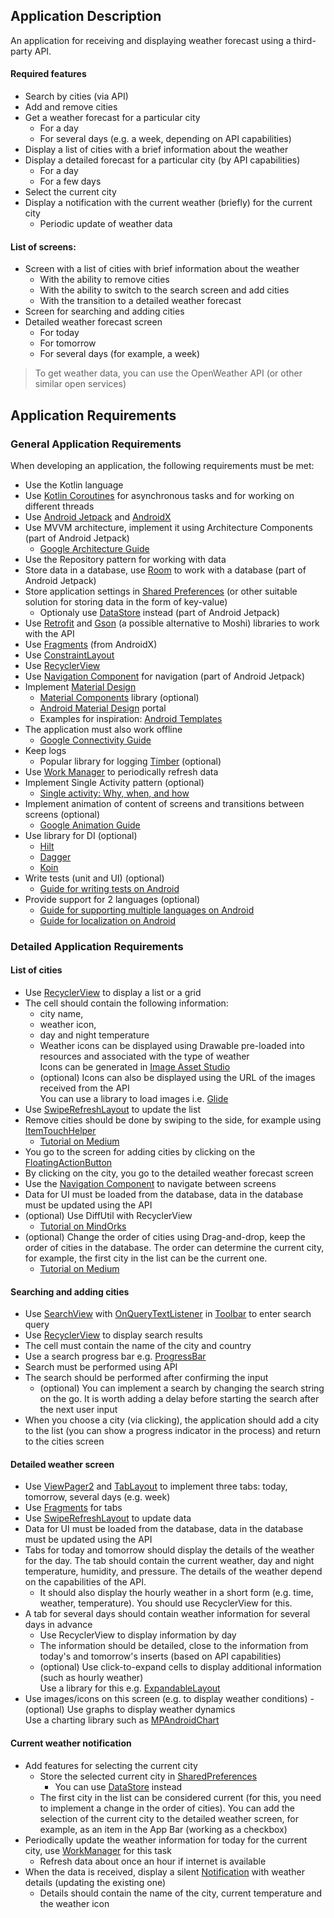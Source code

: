 ## Application Description
An application for receiving and displaying weather forecast using a third-party API. 

#### Required features 
- Search by cities (via API) 
- Add and remove cities 
- Get a weather forecast for a particular city 
   - For a day 
   - For several days (e.g. a week, depending on API capabilities) 
- Display a list of cities with a brief information about the weather 
- Display a detailed forecast for a particular city (by API capabilities) 
   - For a day 
   - For a few days 
- Select the current city 
- Display a notification with the current weather (briefly) for the current city 
   - Periodic update of weather data 

#### List of screens: 

- Screen with a list of cities with brief information about the weather 
   - With the ability to remove cities 
   - With the ability to switch to the search screen and add cities 
   - With the transition to a detailed weather forecast 
- Screen for searching and adding cities 
- Detailed weather forecast screen 
   - For today 
   - For tomorrow 
   - For several days (for example, a week) 

> To get weather data, you can use the OpenWeather API (or other similar open services)

## Application Requirements
### General Application Requirements
When developing an application, the following requirements must be met: 

- Use the Kotlin language 
- Use [Kotlin Coroutines](https://developer.android.com/kotlin/coroutines) for asynchronous tasks and for working on different threads 
- Use [Android Jetpack](https://developer.android.com/jetpack) and [AndroidX](https://developer.android.com/jetpack/androidx) 
- Use MVVM architecture, implement it using Architecture Components (part of Android Jetpack) 
   - [Google Architecture Guide](https://developer.android.com/jetpack/guide) 
- Use the Repository pattern for working with data 
- Store data in a database, use [Room](https://developer.android.com/training/data-storage/room) to work with a database (part of Android Jetpack) 
- Store application settings in [Shared Preferences](https://developer.android.com/training/data-storage/shared-preferences) (or other suitable solution for storing data in the form of key-value) 
   - Optionaly use [DataStore](https://developer.android.com/topic/libraries/architecture/datastore) instead (part of Android Jetpack) 
- Use [Retrofit](https://square.github.io/retrofit) and [Gson](https://github.com/google/gson) (a possible alternative to Moshi) libraries to work with the API 
- Use [Fragments](https://developer.android.com/guide/fragments) (from AndroidX) 
- Use [ConstraintLayout](https://developer.android.com/training/constraint-layout) 
- Use [RecyclerView](https://developer.android.com/guide/topics/ui/layout/recyclerview) 
- Use [Navigation Component](https://developer.android.com/guide/navigation) for navigation (part of Android Jetpack) 
- Implement [Material Design](https://developer.android.com/guide/topics/ui/look-and-feel) 
   - [Material Components](https://github.com/material-components/material-components-android) library (optional) 
   - [Android Material Design](https://material.io/develop/android) portal 
   - Examples for inspiration: [Android Templates](https://www.uplabs.com/templates/android) 
- The application must also work offline 
   - [Google Connectivity Guide](https://developer.android.com/docs/quality-guidelines/build-for-billions/connectivity#network-arch) 
- Keep logs 
   - Popular library for logging [Timber](https://github.com/JakeWharton/timber) (optional) 
- Use [Work Manager](https://developer.android.com/topic/libraries/architecture/workmanager) to periodically refresh data 
- Implement Single Activity pattern (optional) 
   - [Single activity: Why, when, and how](https://www.youtube.com/watch?v=2k8x8V77CrU) 
- Implement animation of content of screens and transitions between screens (optional)
   - [Google Animation Guide](https://developer.android.com/training/animation) 
- Use library for DI (optional)
   - [Hilt](https://developer.android.com/training/dependency-injection/hilt-android)
   - [Dagger](https://developer.android.com/training/dependency-injection/dagger-basics)
   - [Koin](https://insert-koin.io/) 
- Write tests (unit and UI) (optional) 
   - [Guide for writing tests on Android](https://developer.android.com/training/testing) 
- Provide support for 2 languages (optional)
   - [Guide for supporting multiple languages on Android](https://developer.android.com/training/basics/supporting-devices/languages) 
   - [Guide for localization on Android](https://developer.android.com/guide/topics/resources/localization)

### Detailed Application Requirements
#### List of cities 
- Use [RecyclerView](https://developer.android.com/guide/topics/ui/layout/recyclerview) to display a list or a grid 
- The cell should contain the following information: 
   - city name,
   - weather icon, 
   - day and night temperature 
   - Weather icons can be displayed using Drawable pre-loaded into resources and associated with the type of weather   
   Icons can be generated in [Image Asset Studio](https://developer.android.com/studio/write/image-asset-studio) 
   - (optional) Icons can also be displayed using the URL of the images received from the API   
   You can use a library to load images i.e. [Glide](https://github.com/bumptech/glide) 
- Use [SwipeRefreshLayout](https://developer.android.com/training/swipe/add-swipe-interface) to update the list 
- Remove cities should be done by swiping to the side, for example using [ItemTouchHelper](https://developer.android.com/reference/androidx/recyclerview/widget/ItemTouchHelper) 
   - [Tutorial on Medium](https://medium.com/@ipaulpro/drag-and-swipe-with-recyclerview-b9456d2b1aaf) 
- You go to the screen for adding cities by clicking on the [FloatingActionButton](https://developer.android.com/guide/topics/ui/floating-action-button) 
- By clicking on the city, you go to the detailed weather forecast screen 
- Use the [Navigation Component](https://developer.android.com/guide/navigation) to navigate between screens 
- Data for UI must be loaded from the database, data in the database must be updated using the API 
- (optional) Use DiffUtil with RecyclerView
   - [Tutorial on MindOrks](https://blog.mindorks.com/the-powerful-tool-diff-util-in-recyclerview-android-tutorial) 
- (optional) Change the order of cities using Drag-and-drop, keep the order of cities in the database. The order can determine the current city, for example, the first city in the list can be the current one. 
   - [Tutorial on Medium](https://blog.mindorks.com/the-powerful-tool-diff-util-in-recyclerview-android-tutorial) 

#### Searching and adding cities 
- Use [SearchView](https://developer.android.com/reference/android/widget/SearchView) with [OnQueryTextListener](https://developer.android.com/reference/android/widget/SearchView.OnQueryTextListener) in [Toolbar](https://developer.android.com/training/appbar) to enter search query 
- Use [RecyclerView](https://developer.android.com/guide/topics/ui/layout/recyclerview) to display search results 
- The cell must contain the name of the city and country 
- Use a search progress bar e.g. [ProgressBar](https://developer.android.com/reference/android/widget/ProgressBar) 
- Search must be performed using API 
- The search should be performed after confirming the input 
   - (optional) You can implement a search by changing the search string on the go. It is worth adding a delay before starting the search after the next user input 
- When you choose a city (via clicking), the application should add a city to the list (you can show a progress indicator in the process) and return to the cities screen

#### Detailed weather screen 
- Use [ViewPager2](https://developer.android.com/guide/navigation/navigation-swipe-view-2) and [TabLayout](https://developer.android.com/guide/navigation/navigation-swipe-view-2) to implement three tabs: today, tomorrow, several days (e.g. week) 
- Use [Fragments](https://developer.android.com/guide/fragments) for tabs 
- Use [SwipeRefreshLayout](https://developer.android.com/training/swipe/add-swipe-interface) to update data 
- Data for UI must be loaded from the database, data in the database must be updated using the API 
- Tabs for today and tomorrow should display the details of the weather for the day. The tab should contain the current weather, day and night temperature, humidity, and pressure. The details of the weather depend on the capabilities of the API. 
   - It should also display the hourly weather in a short form (e.g. time, weather, temperature). You should use RecyclerView for this. 
- A tab for several days should contain weather information for several days in advance 
   - Use RecyclerView to display information by day 
   - The information should be detailed, close to the information from today's and tomorrow's inserts (based on API capabilities) 
   - (optional) Use click-to-expand cells to display additional information (such as hourly weather)   
   Use a library for this e.g. [ExpandableLayout](https://github.com/cachapa/ExpandableLayout) 
- Use images/icons on this screen (e.g. to display weather conditions) 
 -(optional) Use graphs to display weather dynamics   
 Use a charting library such as [MPAndroidChart](https://github.com/PhilJay/MPAndroidChart) 

#### Current weather notification  
- Add features for selecting the current city 
   - Store the selected current city in [SharedPreferences](https://developer.android.com/training/data-storage/shared-preferences) 
      - You can use [DataStore](https://developer.android.com/topic/libraries/architecture/datastore) instead 
   - The first city in the list can be considered current (for this, you need to implement a change in the order of cities). You can add the selection of the current city to the detailed weather screen, for example, as an item in the App Bar (working as a checkbox) 
- Periodically update the weather information for today for the current city, use [WorkManager](https://developer.android.com/topic/libraries/architecture/workmanager) for this task 
   - Refresh data about once an hour if internet is available 
- When the data is received, display a silent [Notification](https://developer.android.com/guide/topics/ui/notifiers/notifications) with weather details (updating the existing one) 
   - Details should contain the name of the city, current temperature and the weather icon 
